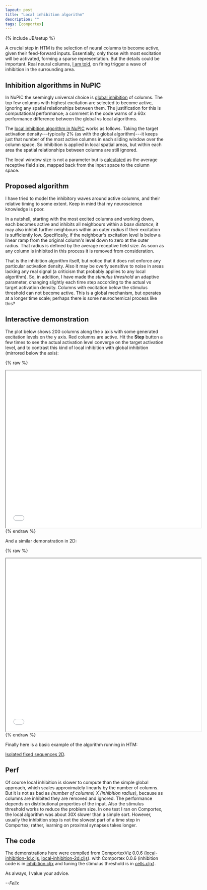 ```yaml
---
layout: post
title: "Local inhibition algorithm"
description: ""
tags: [comportex]
---
```

{% include JB/setup %}

A crucial step in HTM is the selection of neural columns to become
active, given their feed-forward inputs. Essentially, only those with
most excitation will be activated, forming a sparse representation.
But the details could be important. Real neural columns, [I am
told](http://lists.numenta.org/pipermail/nupic-theory_lists.numenta.org/2014-September/001304.html),
on firing trigger a wave of inhibition in the surrounding area.


## Inhibition algorithms in NuPIC

In NuPIC the seemingly universal choice is [global
inhibition](https://github.com/numenta/nupic/blob/df37f7853775efd771d2822a671bafc2c18286b8/nupic/research/spatial_pooler.py#L1352)
of columns. The top few columns with highest excitation are selected
to become active, ignoring any spatial relationships between them. The
justification for this is computational performance; a comment in the
code warns of a 60x performance difference between the global vs local
algorithms.

The [local inhibition algorithm in
NuPIC](https://github.com/numenta/nupic/blob/df37f7853775efd771d2822a671bafc2c18286b8/nupic/research/spatial_pooler.py#L1378)
works as follows. Taking the target activation density---typically 2%
(as with the global algorithm)---it keeps just that number of the
most active columns in each sliding window over the column space. So
inhibition is applied in local spatial areas, but within each area the
spatial relationships between columns are still ignored.

The local window size is not a parameter but is
[calculated](https://github.com/numenta/nupic/blob/df37f7853775efd771d2822a671bafc2c18286b8/nupic/research/spatial_pooler.py#L831)
as the average receptive field size, mapped back from the input space
to the column space.


## Proposed algorithm

I have tried to model the inhibitory waves around active columns, and
their relative timing to some extent. Keep in mind that my
neuroscience knowledge is poor.

In a nutshell, starting with the most excited columns and working
down, each becomes active and inhibits all neighbours within a _base
distance_; it may also inhibit further neighbours within an outer
_radius_ if their excitation is sufficiently low. Specifically, if the
neighbour's excitation level is below a linear ramp from the original
column's level down to zero at the outer radius. That radius is
defined by the average receptive field size. As soon as any column is
inhibited in this process it is removed from consideration.

That is the inhibition algorithm itself, but notice that it does not
enforce any particular activation density. Also it may be overly
sensitive to noise in areas lacking any real signal (a criticism that
probably applies to any local algorithm). So, in addition, I have made
the _stimulus threshold_ an adaptive parameter, changing slightly each
time step according to the actual vs target activation density.
Columns with excitation below the stimulus threshold can not become
active. This is a global mechanism, but operates at a longer time
scale; perhaps there is some neurochemical process like this?


## Interactive demonstration

The plot below shows 200 columns along the x axis with some generated
excitation levels on the y axis. Red columns are active. Hit the
**Step** button a few times to see the actual activation level
converge on the target activation level, and to contrast this kind of
local inhibition with global inhibition (mirrored below the axis):

{% raw %}
<iframe src="/assets/2014-11-13/local_inhibition/inhibition_viz.html" width="620" height="500">
Your browser does not support iframes.
</iframe>
{% endraw %}

And a similar demonstration in 2D:

{% raw %}
<iframe src="/assets/2014-11-13/local_inhibition/inhibition_2d_viz.html" width="620" height="550">
Your browser does not support iframes.
</iframe>
{% endraw %}

Finally here is a basic example of the algorithm running in HTM:

<a href="/assets/2014-11-13/demos/isolated_2d.html">Isolated fixed sequences 2D</a>.


## Perf

Of course local inhibition is slower to compute than the simple global
approach, which scales approximately linearly by the number of
columns. But it is not as bad as _(number of columns) X (inhibition
radius)_, because as columns are inhibited they are removed and
ignored. The performance depends on distributional properties of the
input. Also the stimulus threshold works to reduce the problem size.
In one test I ran on Comportex, the local algorithm was about 30X
slower than a simple sort. However, usually the inhibition step is not
the slowest part of a time step in Comportex; rather, learning on
proximal synapses takes longer.


## The code

The demonstrations here were compiled from ComportexViz 0.0.6
([local-inhibition-1d.cljs](https://github.com/nupic-community/comportexviz/blob/master/examples/local_inhibition/comportexviz/local-inhibition-1d.cljs),
[local-inhibition-2d.cljs](https://github.com/nupic-community/comportexviz/blob/master/examples/local_inhibition/comportexviz/local-inhibition-2d.cljs)).
with Comportex 0.0.6
(inhibition code is in
[inhibition.cljx](https://github.com/nupic-community/comportex/blob/9af5dd11ad1b9971eaee81e2190288c1576d7878/src/cljx/org/nfrac/comportex/inhibition.cljx#L64)
and tuning the stimulus threshold is in
[cells.cljx](https://github.com/nupic-community/comportex/blob/9af5dd11ad1b9971eaee81e2190288c1576d7878/src/cljx/org/nfrac/comportex/cells.cljx#L494)).


As always, I value your advice.

*--Felix*
